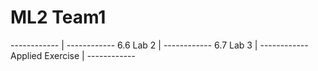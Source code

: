 # ML2 Team1
------------ | ------------
6.6 Lab 2 | ------------
6.7 Lab 3 | ------------
Applied Exercise | ------------
